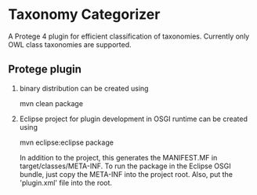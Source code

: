 Taxonomy Categorizer
====================

A Protege 4 plugin for efficient classification of taxonomies.
Currently only OWL class taxonomies are supported.

Protege plugin
--------------------------
1) binary distribution can be created using
    
      mvn clean package
      
2) Eclipse project for plugin development in OSGI runtime can be created using

      mvn eclipse:eclipse package
   
   In addition to the project, this generates the MANIFEST.MF in target/classes/META-INF. 
   To run the package in the Eclipse OSGI bundle, just copy the META-INF into the project 
   root. Also, put the 'plugin.xml' file into the root.
